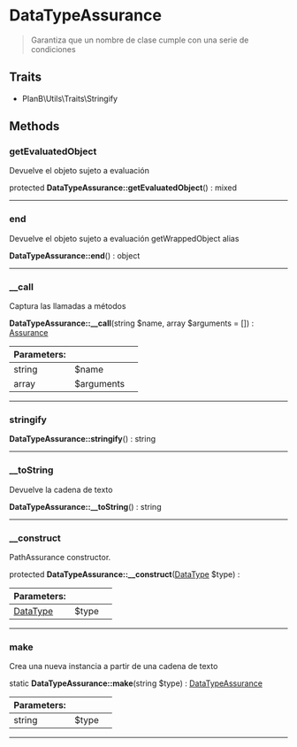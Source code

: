 
                                                                                                                                            
    
# DataTypeAssurance


> Garantiza que un nombre de clase cumple con una serie de condiciones
>
> 


## Traits
- PlanB\Utils\Traits\Stringify






## Methods

### getEvaluatedObject
Devuelve el objeto sujeto a evaluación


protected **DataTypeAssurance::getEvaluatedObject**() : mixed



---


### end
Devuelve el objeto sujeto a evaluación
getWrappedObject alias

**DataTypeAssurance::end**() : object



---


### __call
Captura las llamadas a métodos


**DataTypeAssurance::__call**(string $name, array $arguments = []) : [Assurance](../../../Assurance.md)


|Parameters: | | |
| --- | --- | --- |
|string |$name |  |
|array |$arguments |  |

---


### stringify



**DataTypeAssurance::stringify**() : string



---


### __toString
Devuelve la cadena de texto


**DataTypeAssurance::__toString**() : string



---


### __construct
PathAssurance constructor.


protected **DataTypeAssurance::__construct**([DataType](../../../DataType.md) $type) : 


|Parameters: | | |
| --- | --- | --- |
|[DataType](../../../DataType.md) |$type |  |

---


### make
Crea una nueva instancia a partir de una cadena de texto


static **DataTypeAssurance::make**(string $type) : [DataTypeAssurance](../../../DataTypeAssurance.md)


|Parameters: | | |
| --- | --- | --- |
|string |$type |  |

---


                                                                                                                                                                                                                                                                                                                                                                                                            
    
                                                                                                                                                                                                                                                                             
                